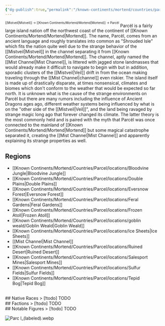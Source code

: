 ```yaml
---
{"dg-publish":true,"permalink":"/known-continents/mortend/countries/parcel/parcel/"}
---
```


<sup><sup>[[Mistveil\|Mistveil]] → [[Known Continents/Mortend/Mortend\|Mortend]] → Parcël</sup></sup> 
Parcël is a fairly large island nation off the northwest coast of the continent of [[Known Continents/Mortend/Mortend\|Mortend]]. The name, Parcël, comes from an ancient language and roughly translates into common as "Shrouded Isle" which fits the nation quite well due to the strange behavior of the [[Mistveil\|Mistveil]] in the channel separating it from [[Known Continents/Mortend/Mortend\|Mortend]]. The channel, aptly named the [[Mist Channel\|Mist Channel]], is littered with jagged stone landmasses that would already make it difficult to navigate to begin with but in addition, sporadic clusters of the [[Mistveil\|Veil]] drift in from the ocean making traveling through the [[Mist Channel\|channel]] even riskier. The island itself is made up of drastically disparate, at times nonsensical, climates and biomes which don't conform to the weather that would be expected so far north. It is unknown what is the cause of the strange environments on Parcël but there are many rumors including the influence of Ancient Dragons ages ago, different weather systems being influenced by what is on the "other side of the [[Mistveil\|Veil]]", and the land being ravaged by strange magic long ago that forever changed its climate. The latter theory is the most commonly held and is paired with the myth that Parcël was once connected to the mainland of [[Known Continents/Mortend/Mortend\|Mortend]] but some magical catastrophe separated it, creating the [[Mist Channel\|Mist Channel]] and apparently explaining its strange properties as well.

## Regions
- [[Known Continents/Mortend/Countries/Parcel/locations/Bloodvine Jungle\|Bloodvine Jungle]]
- [[Known Continents/Mortend/Countries/Parcel/locations/Double Plains\|Double Plains]]
- [[Known Continents/Mortend/Countries/Parcel/locations/Eversnow Forest\|Eversnow Forest]]
- [[Known Continents/Mortend/Countries/Parcel/locations/Feral Gardens\|Feral Gardens]]
- [[Known Continents/Mortend/Countries/Parcel/locations/Frozen Atoll\|Frozen Atoll]]
- [[Known Continents/Mortend/Countries/Parcel/locations/goblin weald/Goblin Weald\|Goblin Weald]]
- [[Known Continents/Mortend/Countries/Parcel/locations/Ice Sheets\|Ice Sheets]]
- [[Mist Channel\|Mist Channel]]
- [[Known Continents/Mortend/Countries/Parcel/locations/Ruined Desert\|Ruined Desert]]
- [[Known Continents/Mortend/Countries/Parcel/locations/Salesport Mines\|Salesport Mines]]
- [[Known Continents/Mortend/Countries/Parcel/locations/Sulfur Fields\|Sulfur Fields]]
- [[Known Continents/Mortend/Countries/Parcel/locations/Tepid Bog\|Tepid Bog]]
 <br>
## Native Races
> [!todo] TODO
<br>
## Factions
> [!todo] TODO
<br>
## Notable Figures
> [!todo] TODO

![Parc l_(labeled).webp](/img/user/Attachments/Parc%20l_(labeled).webp)